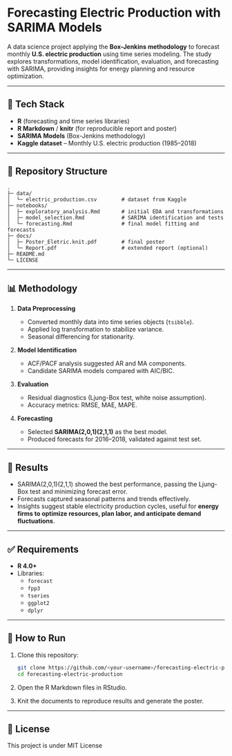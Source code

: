# Forecasting Electric Production with SARIMA Models

A data science project applying the **Box-Jenkins methodology** to forecast monthly **U.S. electric production** using time series modeling. The study explores transformations, model identification, evaluation, and forecasting with SARIMA, providing insights for energy planning and resource optimization.

---

## 🧰 Tech Stack

- **R** (forecasting and time series libraries)  
- **R Markdown** / **knitr** (for reproducible report and poster)  
- **SARIMA Models** (Box-Jenkins methodology)  
- **Kaggle dataset** – Monthly U.S. electric production (1985–2018)  

---

## 📁 Repository Structure

~~~text
.
├─ data/
│  └─ electric_production.csv        # dataset from Kaggle
├─ notebooks/
│  ├─ exploratory_analysis.Rmd       # initial EDA and transformations
│  ├─ model_selection.Rmd            # SARIMA identification and tests
│  └─ forecasting.Rmd                # final model fitting and forecasts
├─ docs/
│  ├─ Poster_Eletric.knit.pdf        # final poster
│  └─ Report.pdf                     # extended report (optional)
├─ README.md
└─ LICENSE
~~~

---

## 📊 Methodology

1. **Data Preprocessing**  
   - Converted monthly data into time series objects (`tsibble`).  
   - Applied log transformation to stabilize variance.  
   - Seasonal differencing for stationarity.  

2. **Model Identification**  
   - ACF/PACF analysis suggested AR and MA components.  
   - Candidate SARIMA models compared with AIC/BIC.  

3. **Evaluation**  
   - Residual diagnostics (Ljung-Box test, white noise assumption).  
   - Accuracy metrics: RMSE, MAE, MAPE.  

4. **Forecasting**  
   - Selected **SARIMA(2,0,1)(2,1,1)** as the best model.  
   - Produced forecasts for 2016–2018, validated against test set.  

---

## 🔎 Results

- SARIMA(2,0,1)(2,1,1) showed the best performance, passing the Ljung-Box test and minimizing forecast error.  
- Forecasts captured seasonal patterns and trends effectively.  
- Insights suggest stable electricity production cycles, useful for **energy firms to optimize resources, plan labor, and anticipate demand fluctuations**.  

---

## ✅ Requirements

- **R 4.0+**  
- Libraries:  
  - `forecast`  
  - `fpp3`  
  - `tseries`  
  - `ggplot2`  
  - `dplyr`  

---

## 🚀 How to Run

1. Clone this repository:
   ~~~bash
   git clone https://github.com/<your-username>/forecasting-electric-production.git
   cd forecasting-electric-production
   ~~~

2. Open the R Markdown files in RStudio.  

3. Knit the documents to reproduce results and generate the poster.  

---

## 📄 License

This project is under MIT License
